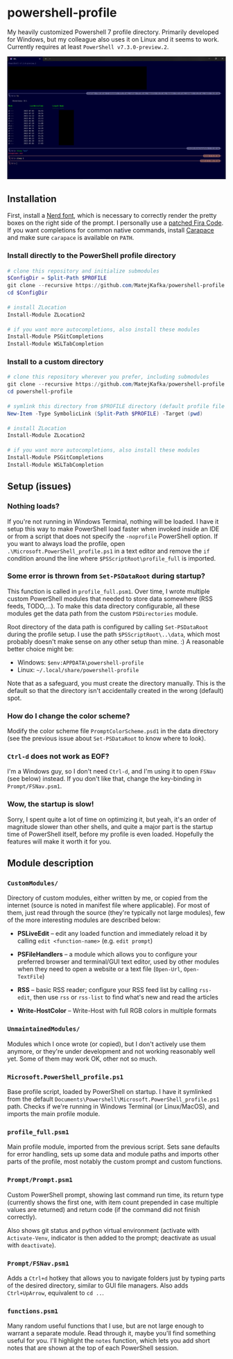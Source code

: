 # powershell-profile
My heavily customized Powershell 7 profile directory. Primarily developed for Windows, but my colleague also uses it on Linux and it seems to work. Currently requires at least `PowerShell v7.3.0-preview.2`.

![Screenshot of pwsh.exe](./screenshot-dark-mode.png)

## Installation

First, install a [Nerd font](https://github.com/ryanoasis/nerd-fonts), which is necessary to correctly render the pretty boxes on the right side of the prompt. I personally use a [patched Fira Code](https://github.com/ryanoasis/nerd-fonts/tree/master/patched-fonts/FiraCode/Regular). If you want completions for common native commands, install [Carapace](https://github.com/carapace-sh/carapace-bin) and make sure `carapace` is available on `PATH`.

### Install directly to the PowerShell profile directory

```powershell
# clone this repository and initialize submodules
$ConfigDir = Split-Path $PROFILE
git clone --recursive https://github.com/MatejKafka/powershell-profile $ConfigDir
cd $ConfigDir

# install ZLocation
Install-Module ZLocation2

# if you want more autocompletions, also install these modules
Install-Module PSGitCompletions
Install-Module WSLTabCompletion
```

### Install to a custom directory

```powershell
# clone this repository wherever you prefer, including submodules
git clone --recursive https://github.com/MatejKafka/powershell-profile
cd powershell-profile

# symlink this directory from $PROFILE directory (default profile file path)
New-Item -Type SymbolicLink (Split-Path $PROFILE) -Target (pwd)

# install ZLocation
Install-Module ZLocation2

# if you want more autocompletions, also install these modules
Install-Module PSGitCompletions
Install-Module WSLTabCompletion
```

## Setup (issues)

### Nothing loads?

If you're not running in Windows Terminal, nothing will be loaded. I have it setup this way to make PowerShell load faster when invoked inside an IDE or from a script that does not specify the `-noprofile` PowerShell option. If you want to always load the profile, open `.\Microsoft.PowerShell_profile.ps1` in a text editor and remove the `if` condition around the line where `$PSScriptRoot\profile_full` is imported.

### Some error is thrown from `Set-PSDataRoot` during startup?

This function is called in `profile_full.psm1`. Over time, I wrote multiple custom PowerShell modules that needed to store data somewhere (RSS feeds, TODO,...). To make this data directory configurable, all these modules get the data path from the custom `PSDirectories` module.

Root directory of the data path is configured by calling `Set-PSDataRoot` during the profile setup. I use the path `$PSScriptRoot\..\data`, which most probably doesn't make sense on any other setup than mine. :) A reasonable better choice might be:

- Windows: `$env:APPDATA\powershell-profile`
- Linux: `~/.local/share/powershell-profile`

Note that as a safeguard, you must create the directory manually. This is the default so that the directory isn't accidentally created in the wrong (default) spot.

### How do I change the color scheme?

Modify the color scheme file `PromptColorScheme.psd1` in the data directory (see the previous issue about `Set-PSDataRoot` to know where to look).

### `Ctrl-d` does not work as EOF?

I'm a Windows guy, so I don't need `Ctrl-d`, and I'm using it to open `FSNav` (see below) instead. If you don't like that, change the key-binding in `Prompt/FSNav.psm1`.

### Wow, the startup is slow!

Sorry, I spent quite a lot of time on optimizing it, but yeah, it's an order of magnitude slower than other shells, and quite a major part is the startup time of PowerShell itself, before my profile is even loaded. Hopefully the features will make it worth it for you.

## Module description

### `CustomModules/`

Directory of custom modules, either written by me, or copied from the internet (source is noted in manifest file where applicable). For most of them, just read through the source (they're typically not large modules), few of the more interesting modules are described below:

- **PSLiveEdit** – edit any loaded function and immediately reload it by calling `edit <function-name>` (e.g. `edit prompt`)

- **PSFileHandlers** – a module which allows you to configure your preferred browser and terminal/GUI text editor, used by other modules when they need to open a website or a text file (`Open-Url`, `Open-TextFile`)

- **RSS** – basic RSS reader; configure your RSS feed list by calling `rss-edit`, then use `rss` or `rss-list` to find what's new and read the articles

- **Write-HostColor** – Write-Host with full RGB colors in multiple formats

### `UnmaintainedModules/`

Modules which I once wrote (or copied), but I don't actively use them anymore, or they're under development and not working reasonably well yet. Some of them may work OK, other not so much.

### `Microsoft.PowerShell_profile.ps1`

Base profile script, loaded by PowerShell on startup. I have it symlinked from the default `Documents\Powershell\Microsoft.PowerShell_profile.ps1` path. Checks if we're running in Windows Terminal (or Linux/MacOS), and imports the main profile module.

### `profile_full.psm1`

Main profile module, imported from the previous script. Sets sane defaults for error handling, sets up some data and module paths and imports other parts of the profile, most notably the custom prompt and custom functions.

### `Prompt/Prompt.psm1`

Custom PowerShell prompt, showing last command run time, its return type (currently shows the first one, with item count prepended in case multiple values are returned) and return code (if the command did not finish correctly).

Also shows git status and python virtual environment (activate with `Activate-Venv`, indicator is then added to the prompt; deactivate as usual with `deactivate`).

### `Prompt/FSNav.psm1`

Adds a `Ctrl+d` hotkey that allows you to navigate folders just by typing parts of the desired directory, similar to GUI file managers.
Also adds `Ctrl+UpArrow`, equivalent to `cd ..`.

### `functions.psm1`

Many random useful functions that I use, but are not large enough to warrant a separate module. Read through it, maybe you'll find something useful for you. I'll highlight the `notes` function, which lets you add short notes that are shown at the top of each PowerShell session.
